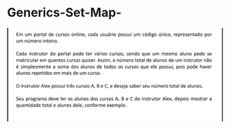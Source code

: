 
# Generics-Set-Map-

![](https://github.com/Gabriel-Duarte10/Generics-Set-Map-/blob/master/Capturar.PNG)
